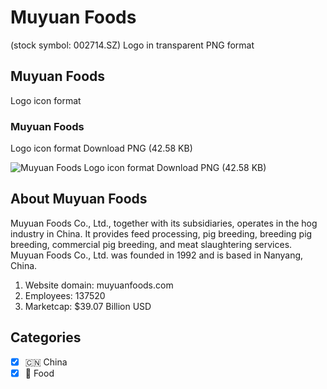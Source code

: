# Muyuan Foods
 (stock symbol: 002714.SZ) Logo in transparent PNG format

## Muyuan Foods
 Logo icon format

### Muyuan Foods
 Logo icon format Download PNG (42.58 KB)

![Muyuan Foods
 Logo icon format Download PNG (42.58 KB)](/img/orig/002714.SZ-58d1f95c.png)

## About Muyuan Foods


Muyuan Foods Co., Ltd., together with its subsidiaries, operates in the hog industry in China. It provides feed processing, pig breeding, breeding pig breeding, commercial pig breeding, and meat slaughtering services. Muyuan Foods Co., Ltd. was founded in 1992 and is based in Nanyang, China.

1. Website domain: muyuanfoods.com
2. Employees: 137520
3. Marketcap: $39.07 Billion USD


## Categories
- [x] 🇨🇳 China
- [x] 🍴 Food

